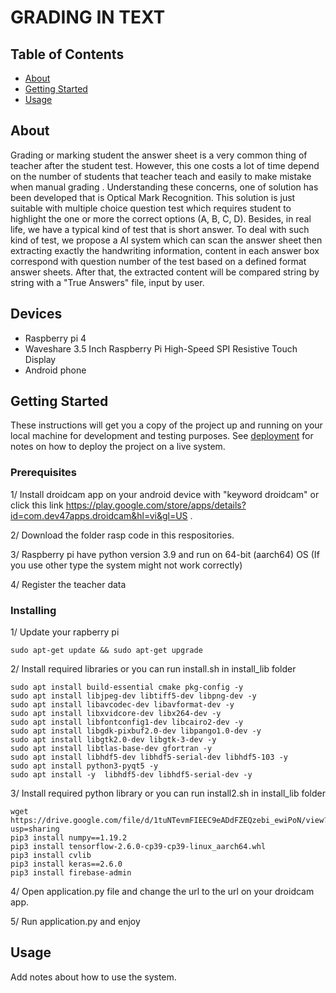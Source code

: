 # GRADING IN TEXT

## Table of Contents

- [About](#about)
- [Getting Started](#getting_started)
- [Usage](#usage)

## About <a name = "about"></a>

Grading or marking student the answer sheet is a very common thing of teacher after the student test. However, this one costs a lot of time depend on the number of students that teacher teach and easily to make mistake when manual grading . Understanding these concerns, one of solution has been developed that is Optical Mark Recognition.
This solution is just suitable with multiple choice question test which requires student to highlight the one or more the correct options (A, B, C, D). Besides, in real life, we have a typical kind of test that is short answer. To deal with such kind of test, we propose a AI system which can scan the answer sheet then extracting exactly the handwriting information, content in each answer box correspond with question number of the test based on a defined format answer sheets. After that, the extracted content will be compared string by string with a "True Answers" file, input by user.

## Devices
- Raspberry pi 4
- Waveshare 3.5 Inch Raspberry Pi High-Speed SPI Resistive Touch Display
- Android phone
## Getting Started <a name = "getting_started"></a>

These instructions will get you a copy of the project up and running on your local machine for development and testing purposes. See [deployment](#deployment) for notes on how to deploy the project on a live system.

### Prerequisites

1/ Install droidcam app on your android device with "keyword droidcam" or click this link https://play.google.com/store/apps/details?id=com.dev47apps.droidcam&hl=vi&gl=US .

2/ Download the folder rasp code in this respositories.

3/ Raspberry pi have python version 3.9 and run on 64-bit (aarch64) OS (If you use other type the system might not work correctly)

4/ Register the teacher data 

### Installing
1/ Update your rapberry pi
  ```
  sudo apt-get update && sudo apt-get upgrade
  ```
2/ Install required libraries or you can run install.sh in install_lib folder
  ```
  sudo apt install build-essential cmake pkg-config -y
  sudo apt install libjpeg-dev libtiff5-dev libpng-dev -y
  sudo apt install libavcodec-dev libavformat-dev -y
  sudo apt install libxvidcore-dev libx264-dev -y
  sudo apt install libfontconfig1-dev libcairo2-dev -y
  sudo apt install libgdk-pixbuf2.0-dev libpango1.0-dev -y
  sudo apt install libgtk2.0-dev libgtk-3-dev -y
  sudo apt install libtlas-base-dev gfortran -y
  sudo apt install libhdf5-dev libhdf5-serial-dev libhdf5-103 -y
  sudo apt install python3-pyqt5 -y
  sudo apt install -y  libhdf5-dev libhdf5-serial-dev -y
  ```
3/ Install required python library or you can run install2.sh in install_lib folder
  ```
  wget https://drive.google.com/file/d/1tuNTevmFIEEC9eADdFZEQzebi_ewiPoN/view?usp=sharing
  pip3 install numpy==1.19.2
  pip3 install tensorflow-2.6.0-cp39-cp39-linux_aarch64.whl
  pip3 install cvlib
  pip3 install keras==2.6.0
  pip3 install firebase-admin
  ```
4/ Open application.py file and change the url to the url on your droidcam app.

5/ Run application.py and enjoy

## Usage <a name = "usage"></a>

Add notes about how to use the system.
